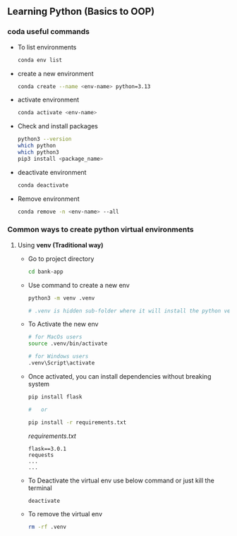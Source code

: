 ## Learning Python (Basics to OOP)

### coda useful commands

- To list environments
    ```sh
    conda env list
    ```
- create a new environment
    ```sh
    conda create --name <env-name> python=3.13     
    ```
- activate environment
    ```sh
    conda activate <env-name> 
    ```
- Check and install packages
    ```sh
    python3 --version
    which python
    which python3
    pip3 install <package_name>    
    ```
- deactivate environment
    ```sh
    conda deactivate
    ```
- Remove environment
    ```sh
    conda remove -n <env-name> --all
    ```

### Common ways to create python virtual environments

1. Using **venv (Traditional way)**

   - Go to project directory
       ```sh
       cd bank-app
       ```
   - Use command to create a new env
       ```sh
       python3 -m venv .venv

       # .venv is hidden sub-folder where it will install the python version and related dependencies
       ```
   - To Activate the new env
       ```sh
       # for MacOs users
       source .venv/bin/activate

       # for Windows users
       .venv\Script\activate
       ```
   - Once activated, you can install dependencies without breaking system
       ```sh
       pip install flask

       #   or

       pip install -r requirements.txt
       ```
       *requirements.txt*
       ```
       flask==3.0.1
       requests
       ...
       ...
       ```
   - To Deactivate the virtual env use below command or just kill the terminal
       ```sh
       deactivate
       ```
   - To remove the virtual env
       ```sh
       rm -rf .venv
       ```
